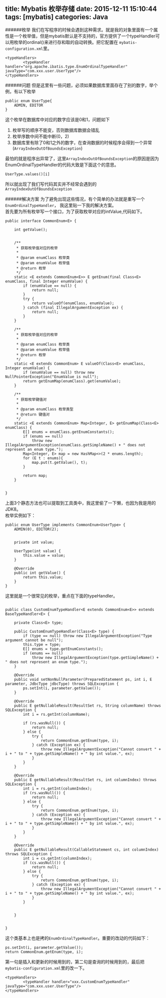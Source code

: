 title: Mybatis 枚举存储
date: 2015-12-11 15:10:44
tags: [mybatis]
categories: Java
---

######枚举
我们在写程序的时候会遇到这种需求。就是我的对象里面有一个属性是一个枚举值，但是mybatis默认是不支持的，官方提供了一个typeHandler可以用枚举的ordinal()来进行存和取的自动转换。把它配置在
`mybatis-configuration.xml`里。	

```
<typeHandlers>
        <typeHandler handler="org.apache.ibatis.type.EnumOrdinalTypeHandler" javaType="com.xxx.user.UserType"/>
</typeHandlers>
```
<!--more-->

######问题
但是这里有一些问题，必须如果数据库里面存在了别的数字，举个例，有以下枚举

```
public enum UserType{
    ADMIN, EDITOR
}
```

这个枚举在数据库中对应的数字应该是0和1，问题如下

1. 枚举写的顺序不能变，否则数据库数据会错乱
2. 枚举序数中间不能中断(0，2)
3. 数据库里有除了0和1之外的数字，在查询数据的时候程序会得到一个异常(`ArrayIndexOutOfBoundsException`)

最怕的就是程序出异常了，这里`ArrayIndexOutOfBoundsException`的原因是因为EnumOrdinalTypeHandler的代码大致是下面这个的意思。
	
	UserType.values()[i]

所以就出现了我们写代码其实并不经常会遇到的`ArrayIndexOutOfBoundsException`


######解决方案
为了避免出现这些情况，有个简单的办法就是重写一个`EnumOrdinalTypeHandler`，
我这里贴一下我的解决方案。		
首先要为所有枚举写一个接口，为了获取枚举对应的intValue,代码如下。

```
public interface CommonEnum<E> {

    int getValue();


    /**
     * 获取枚举值对应的枚举
     *
     * @param enumClass 枚举类
     * @param enumValue 枚举值
     * @return 枚举
     */
    static <E extends CommonEnum<E>> E getEnum(final Class<E> enumClass, final Integer enumValue) {
        if (enumValue == null) {
            return null;
        }
        try {
            return valueOf(enumClass, enumValue);
        } catch (final IllegalArgumentException ex) {
            return null;
        }
    }

    /**
     * 获取枚举值对应的枚举
     *
     * @param enumClass 枚举类
     * @param enumValue 枚举值
     * @return 枚举
     */
    static <E extends CommonEnum> E valueOf(Class<E> enumClass, Integer enumValue) {
        if (enumValue == null) throw new NullPointerException("EnumValue is null");
        return getEnumMap(enumClass).get(enumValue);
    }

    /**
     * 获取枚举键值对
     *
     * @param enumClass 枚举类型
     * @return 键值对
     */
    static <E extends CommonEnum> Map<Integer, E> getEnumMap(Class<E> enumClass) {
        E[] enums = enumClass.getEnumConstants();
        if (enums == null)
            throw new IllegalArgumentException(enumClass.getSimpleName() + " does not represent an enum type.");
        Map<Integer, E> map = new HashMap<>(2 * enums.length);
        for (E t : enums){
            map.put(t.getValue(), t);
        }

        return map;
    }


}
```
上面3个静态方法也可以提取到工具类中，我这里偷了一下懒，也因为我是用的JDK8。		
枚举实例如下：

```
public enum UserType implements CommonEnum<UserType> {
    ADMIN(0), EDITOR(2);


    private int value;

    UserType(int value) {
        this.value = value;
    }

    @Override
    public int getValue() {
        return this.value;
    }
}
```

这里就是一个很常见的枚举，重点在下面的typeHandler。

```

public class CustomEnumTypeHandler<E extends CommonEnum<E>> extends BaseTypeHandler<E> {

    private Class<E> type;

    public CustomEnumTypeHandler(Class<E> type) {
        if (type == null) throw new IllegalArgumentException("Type argument cannot be null");
        this.type = type;
        E[] enums = type.getEnumConstants();
        if (enums == null)
            throw new IllegalArgumentException(type.getSimpleName() + " does not represent an enum type.");
    }

    @Override
    public void setNonNullParameter(PreparedStatement ps, int i, E parameter, JdbcType jdbcType) throws SQLException {
        ps.setInt(i, parameter.getValue());
    }

    @Override
    public E getNullableResult(ResultSet rs, String columnName) throws SQLException {
        int i = rs.getInt(columnName);

        if (rs.wasNull()) {
            return null;
        } else {
            try {
                return CommonEnum.getEnum(type, i);
            } catch (Exception ex) {
                throw new IllegalArgumentException("Cannot convert " + i + " to " + type.getSimpleName() + " by int value.", ex);
            }
        }
    }

    @Override
    public E getNullableResult(ResultSet rs, int columnIndex) throws SQLException {
        int i = rs.getInt(columnIndex);
        if (rs.wasNull()) {
            return null;
        } else {
            try {
                return CommonEnum.getEnum(type, i);
            } catch (Exception ex) {
                throw new IllegalArgumentException("Cannot convert " + i + " to " + type.getSimpleName() + " by int value.", ex);
            }
        }
    }

    @Override
    public E getNullableResult(CallableStatement cs, int columnIndex) throws SQLException {
        int i = cs.getInt(columnIndex);
        if (cs.wasNull()) {
            return null;
        } else {
            try {
                return CommonEnum.getEnum(type, i);
            } catch (Exception ex) {
                throw new IllegalArgumentException("Cannot convert " + i + " to " + type.getSimpleName() + " by int value.", ex);
            }
        }


    }


}
```

这个类基本上也是拷的`EnumOrdinalTypeHandler`。重要的改动的代码如下：
	
	ps.setInt(i, parameter.getValue());
	return CommonEnum.getEnum(type, i);
	
第一句是插入和更新的时候用到的，第二句是查询的时候用到的，最后把`mybatis-configuration.xml`里的改一下。	

```
<typeHandlers>
        <typeHandler handler="xxx.CustomEnumTypeHandler" javaType="com.xxx.user.UserType"/>
</typeHandlers>
```